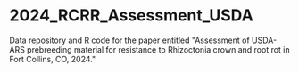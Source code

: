 # 2024_RCRR_Assessment_USDA
Data repository and R code for the paper entitled "Assessment of USDA-ARS prebreeding material for resistance to Rhizoctonia crown and root rot in Fort Collins, CO, 2024."
